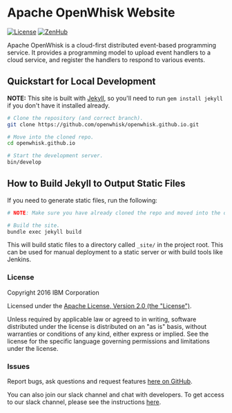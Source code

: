 # Apache OpenWhisk Website

[![License](https://img.shields.io/badge/license-Apache--2.0-blue.svg)](http://www.apache.org/licenses/LICENSE-2.0)
[![ZenHub](https://raw.githubusercontent.com/ZenHubIO/support/master/zenhub-badge.png)](https://zenhub.com)

Apache OpenWhisk is a cloud-first distributed event-based programming service. It provides a programming model to upload event handlers to a cloud service, and register the handlers to respond to various events.

## Quickstart for Local Development

**NOTE:** This site is built with [Jekyll](https://jekyllrb.com/), so you'll need to run `gem install jekyll` if you don't have it installed already.

``` sh
# Clone the repository (and correct branch).
git clone https://github.com/openwhisk/openwhisk.github.io.git

# Move into the cloned repo.
cd openwhisk.github.io

# Start the development server.
bin/develop
```

## How to Build Jekyll to Output Static Files

If you need to generate static files, run the following:

``` sh
# NOTE: Make sure you have already cloned the repo and moved into the directory.

# Build the site.
bundle exec jekyll build
```

This will build static files to a directory called `_site/` in the project root. This can be used for manual deployment to a static server or with build tools like Jenkins.

### License

Copyright 2016 IBM Corporation

Licensed under the [Apache License, Version 2.0 (the "License")](http://www.apache.org/licenses/LICENSE-2.0.html).

Unless required by applicable law or agreed to in writing, software distributed under the license is distributed on an "as is" basis, without warranties or conditions of any kind, either express or implied. See the license for the specific language governing permissions and limitations under the license.

### Issues

Report bugs, ask questions and request features [here on GitHub](../../issues).

You can also join our slack channel and chat with developers.   To get access to our slack channel, please see the instructions [here](https://github.com/openwhisk/openwhisk/wiki).
